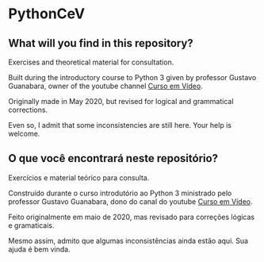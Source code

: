 # PythonCeV

## What will you find in this repository?
 
Exercises and theoretical material for consultation.

Built during the introductory course to Python 3 given by professor Gustavo Guanabara, owner of the youtube channel [Curso em Vídeo](https://www.youtube.com/watch?v=nIHq1MtJaKs&list=PLHz_AreHm4dm6wYOIW20Nyg12TAjmMGT-).

Originally made in May 2020, but revised for logical and grammatical corrections.

Even so, I admit that some inconsistencies are still here. Your help is welcome.

## O que você encontrará neste repositório?

Exercícios e material teórico para consulta.

Construído durante o curso introdutório ao Python 3 ministrado pelo professor Gustavo Guanabara, dono do canal do youtube [Curso em Vídeo](https://www.youtube.com/watch?v=nIHq1MtJaKs&list=PLHz_AreHm4dm6wYOIW20Nyg12TAjmMGT-).

Feito originalmente em maio de 2020, mas revisado para correções lógicas e gramaticais.

Mesmo assim, admito que algumas inconsistências ainda estão aqui. Sua ajuda é bem vinda.
